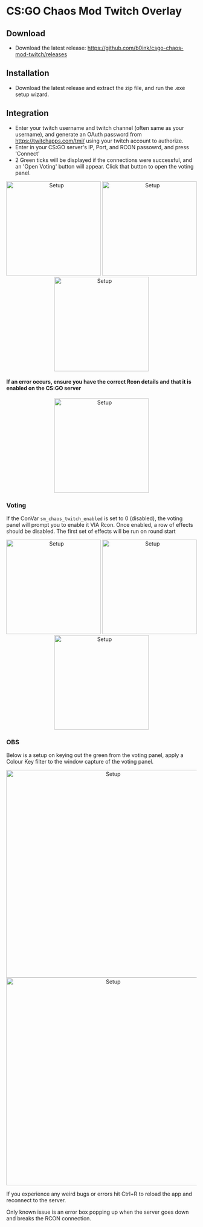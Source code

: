 # CS:GO Chaos Mod Twitch Overlay

## Download
- Download the latest release: https://github.com/b0ink/csgo-chaos-mod-twitch/releases

## Installation
- Download the latest release and extract the zip file, and run the .exe setup wizard.

## Integration
- Enter your twitch username and twitch channel (often same as your username), and generate an OAuth password from https://twitchapps.com/tmi/ using your twitch account to authorize.
- Enter in your CS:GO server's IP, Port, and RCON passowrd, and press 'Connect'
- 2 Green ticks will be displayed if the connections were successful, and an 'Open Voting' button will appear. Click that button to open the voting panel.

<p align="center">
	<img src="https://csgochaosmod.com/gallery/twitch-overlay/Setup_1.PNG" 	width="250" title="Setup">
	<img src="https://csgochaosmod.com/gallery/twitch-overlay/Setup_2.PNG" 	width="250" title="Setup">
	<img src="https://csgochaosmod.com/gallery/twitch-overlay/Setup_3.PNG" 	width="250" title="Setup">
</p>

#### If an error occurs, ensure you have the correct Rcon details and that it is enabled on the CS:GO server
<p align="center">
	<img src="https://csgochaosmod.com/gallery/twitch-overlay/Setup_4.PNG" 	width="250" title="Setup">
</p>

### Voting
If the ConVar `sm_chaos_twitch_enabled` is set to 0 (disabled), the voting panel will prompt you to enable it VIA Rcon. Once enabled, a row of effects should be disabled. The first set of effects will be run on round start

<p align="center">
	<img src="https://csgochaosmod.com/gallery/twitch-overlay/Voting_1.PNG" 	width="250" title="Setup">
	<img src="https://csgochaosmod.com/gallery/twitch-overlay/Voting_2.PNG" 	width="250" title="Setup">
	<img src="https://csgochaosmod.com/gallery/twitch-overlay/Voting_3.PNG" 	width="250" title="Setup">
</p>

### OBS
Below is a setup on keying out the green from the voting panel, apply a Colour Key filter to the window capture of the voting panel.

<p align="center">
	<img src="https://csgochaosmod.com/gallery/twitch-overlay/OBS_1.PNG" 	width="550" title="Setup">
	<img src="https://csgochaosmod.com/gallery/twitch-overlay/OBS_2.PNG" 	width="550" title="Setup">
</p>


If you experience any weird bugs or errors hit Ctrl+R to reload the app and reconnect to the server.

Only known issue is an error box popping up when the server goes down and breaks the RCON connection.
